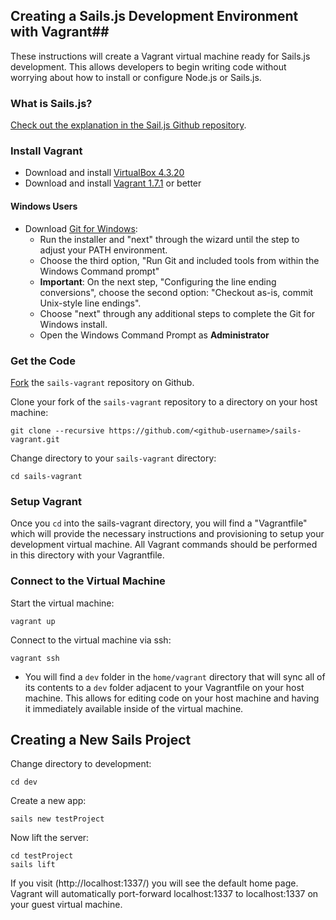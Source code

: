 ## Creating a Sails.js Development Environment with Vagrant##

These instructions will create a Vagrant virtual machine ready for Sails.js development.
This allows developers to begin writing code without worrying about how to install
or configure Node.js or Sails.js.

### What is Sails.js?

[Check out the explanation in the Sail.js Github repository](https://github.com/balderdashy/sails-docs/blob/master/getting-started/WhatIsSails.md).

###  Install Vagrant ###

- Download and install [VirtualBox 4.3.20](https://www.virtualbox.org/wiki/Download_Old_Builds_4_3)
- Download and install [Vagrant 1.7.1](https://www.vagrantup.com/download-archive/v1.7.1.html) or better

#### Windows Users ####

- Download [Git for Windows](http://msysgit.github.io/):
  - Run the installer and "next" through the wizard until the step to adjust your PATH environment.
  - Choose the third option, "Run Git and included tools from within the Windows Command prompt"
  - **Important**: On the next step, "Configuring the line ending conversions", choose the second option:
    "Checkout as-is, commit Unix-style line endings".
  - Choose "next" through any additional steps to complete the Git for Windows install.
  - Open the Windows Command Prompt as **Administrator**

### Get the Code

[Fork](http://github.com/lynnaloo/sails-vagrant) the `sails-vagrant` repository on Github.

Clone your fork of the `sails-vagrant` repository to a directory on your host machine:

    git clone --recursive https://github.com/<github-username>/sails-vagrant.git

Change directory to your `sails-vagrant` directory:

    cd sails-vagrant

### Setup Vagrant ###

Once you `cd` into the sails-vagrant directory, you will find a "Vagrantfile" which will provide
the necessary instructions and provisioning to setup your development virtual machine. All Vagrant commands
should be performed in this directory with your Vagrantfile.

### Connect to the Virtual Machine ###

Start the virtual machine:

    vagrant up

Connect to the virtual machine via ssh:

    vagrant ssh

- You will find a `dev` folder in the `home/vagrant` directory that will sync all of its contents
  to a `dev` folder adjacent to your Vagrantfile on your host machine. This allows for editing code
  on your host machine and having it immediately available inside of the virtual machine.


## Creating a New Sails Project

Change directory to development:

    cd dev

Create a new app:

    sails new testProject

Now lift the server:

    cd testProject
    sails lift

If you visit (http://localhost:1337/) you will see the default home page. Vagrant will automatically
port-forward localhost:1337 to localhost:1337 on your guest virtual machine.


